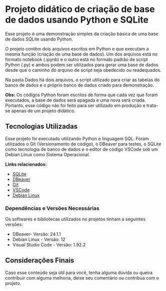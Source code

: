 # Projeto didático de criação de base de dados usando Python e SQLite

Esse projeto é uma demonstração simples da criação básica de uma base de dados SQLite usando Python.

O projeto contêm dois arquivos escritos em Python e que executam a mesma função (criação de uma base de dados). Um dos arquivos está no formato notebook (.ipynb) e o outro está no formato padrão de script Python (.py) e ambos podem ser utilizados para gerar uma base de dados desde que o caminho do arquivo de script seja obedecido ou readequados.

Na pasta Dados há dois arquivos, o script utilizado para criar as tabelas do banco de dados e o próprio banco de dados criado para demonstração.

**Obs:** Os códigos Python foram escritos de forma que cada vez que foram executados, a base de dados será apagada e uma nova será criada. Portanto, esse código não foi feito para ser utilizado em produção e trata-se apenas de um projeto didático.

## Tecnologias Utilizadas

Esse projeto foi executado utilizando Python e linguagem SQL. Foram utilizados o Git (Versionamento de código), o DBeaver para testes, o SQLite como tecnologia de banco de dados e o editor de código VSCode sob um Debian Linux como Sistema Operacional.

**Links relacionados:**

* [SQLite](https://www.sqlite.org/)
* [DBeaver](https://dbeaver.io/)
* [Git](https://git-scm.com/)
* [VSCode](https://code.visualstudio.com/)
* [Debian Linux](https://www.debian.org/index.pt.html)

### Dependências e Versões Necessárias

Os softwares e bibliotecas utilizados no projetos tinham a seguintes versões:

* DBeaver- Versão: 24.1.1
* Debian Linux - Versão: 12
* Visual Studio Code - Versão: 1.92.2

## Considerações Finais

Caso esse conteúdo seja útil para você, tenha alguma dúvida ou queira contribuir com alguma melhoria, deixe seu comentário ou contribua com o projeto.
